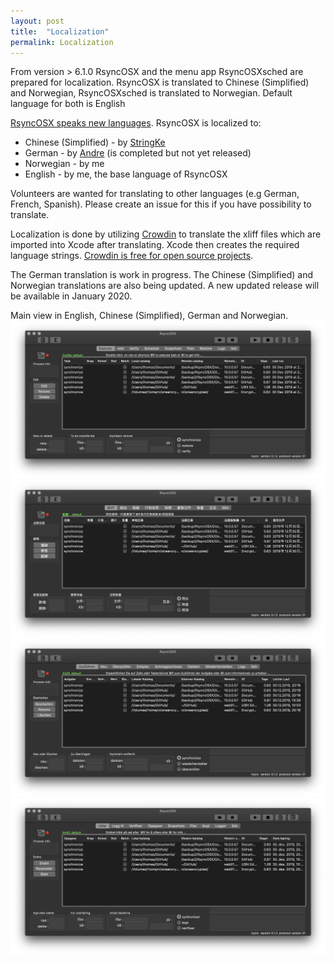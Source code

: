 ```yaml
---
layout: post
title:  "Localization"
permalink: Localization
---
```

From version > 6.1.0  RsyncOSX and the menu app RsyncOSXsched are prepared for localization. RsyncOSX is translated to Chinese (Simplified) and Norwegian, RsyncOSXsched is translated to Norwegian. Default language for both is English


[RsyncOSX speaks new languages](https://rsyncosx.github.io/Localization). RsyncOSX is localized to:
- Chinese (Simplified) -  by [StringKe](https://github.com/StringKe)
- German - by [Andre](https://github.com/andre68723) (is completed but not yet released)
- Norwegian - by me
- English - by me, the base language of RsyncOSX

Volunteers are wanted for translating to other languages (e.g German, French, Spanish). Please create an issue for this if you have possibility to translate.

Localization is done by utilizing [Crowdin](https://crowdin.com/project/rsyncosx) to translate the xliff files which are imported into Xcode after translating. Xcode then creates the required language strings. [Crowdin is free for open source projects](https://crowdin.com/page/open-source-project-setup-request).

The German translation is work in progress. The Chinese (Simplified) and Norwegian translations are also being updated. A new updated release will be available in January 2020.

Main view in English, Chinese (Simplified), German and Norwegian.
![](/images/RsyncOSX/master/localization/en.png)
![](/images/RsyncOSX/master/localization/zh-Hans.png)
![](/images/RsyncOSX/master/localization/de.png)
![](/images/RsyncOSX/master/localization/nb.png)
